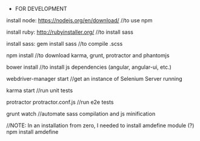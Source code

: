 - FOR DEVELOPMENT

install node: https://nodejs.org/en/download/   //to use npm

install ruby: http://rubyinstaller.org/  //to install sass

install sass: gem install sass   //to compile .scss

npm install //to download karma, grunt, protractor and phantomjs

bower install //to install js dependencies (angular, angular-ui, etc.)

webdriver-manager start  //get an instance of Selenium Server running

karma start //run unit tests

protractor protractor.conf.js //run e2e tests

grunt watch //automate sass compilation and js minification

//NOTE: In an installation from zero, I needed to install amdefine module (?)
npm install amdefine
